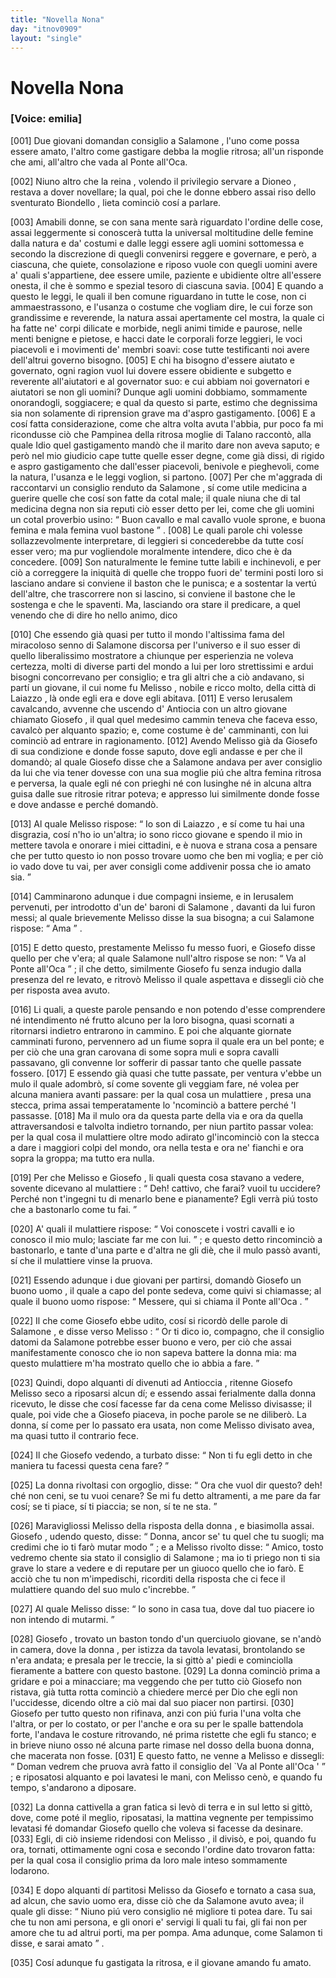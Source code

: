 ```yaml
---
title: "Novella Nona"
day: "itnov0909"
layout: "single"
---
```

<div id="nov0909" type="novella" who="emilia">
 <h1>
  Novella Nona
 </h1>
 <argument>
  <p>
   <h3>
    [Voice: emilia]
   </h3>
  </p>
  <p>
   <a name="p09090001">
    [001]
   </a>
   Due giovani domandan consiglio a
   <name persref="salomone" type="person">
    Salamone
   </name>
   , l'uno come possa essere amato, l'altro come gastigare debba la moglie ritrosa; all'un risponde che ami, all'altro che vada al
   <name placeref="ponteoca" type="place">
    Ponte all'Oca.
   </name>
  </p>
 </argument>
 <div3 type="commentary" who="author">
  <p>
   <a name="p09090002">
    [002]
   </a>
   Niuno altro che
   <name persref="emilia" type="person">
    la reina
   </name>
   , volendo il privilegio servare a
   <name persref="dioneo" type="person">
    Dioneo
   </name>
   , restava a dover novellare; la qual, poi che le donne ebbero assai riso dello sventurato
   <name persref="biondello" type="person">
    Biondello
   </name>
   , lieta cominci&ograve; cos&iacute; a parlare.
  </p>
 </div3>
 <div3 type="commentary" who="emilia">
  <p>
   <a name="p09090003">
    [003]
   </a>
   Amabili donne, se con sana mente sar&agrave; riguardato l'ordine delle cose, assai leggermente si conoscer&agrave; tutta la universal moltitudine delle femine dalla natura e da' costumi e dalle leggi essere agli uomini sottomessa e secondo la discrezione di quegli convenirsi reggere e governare, e per&ograve;, a ciascuna, che quiete, consolazione e riposo vuole con quegli uomini avere a' quali s'appartiene, dee essere umile, paziente e ubidiente oltre all'essere onesta, il che &egrave; sommo e spezial tesoro di ciascuna savia.
   <a name="p09090004">
    [004]
   </a>
   E quando a questo le leggi, le quali il ben comune riguardano in tutte le cose, non ci ammaestrassono, e l'usanza o costume che vogliam dire, le cui forze son grandissime e reverende, la natura assai apertamente cel mostra, la quale ci ha fatte ne' corpi dilicate e morbide, negli animi timide e paurose, nelle menti benigne e pietose, e hacci date le corporali forze leggieri, le voci piacevoli e i movimenti de' membri soavi: cose tutte testificanti noi avere dell'altrui governo bisogno.
   <a name="p09090005">
    [005]
   </a>
   E chi ha bisogno d'essere aiutato e governato, ogni ragion vuol lui dovere essere obidiente e subgetto e reverente all'aiutatori e al governator suo: e cui abbiam noi governatori e aiutatori se non gli uomini? Dunque agli uomini dobbiamo, sommamente onorandogli, soggiacere; e qual da questo si parte, estimo che degnissima sia non solamente di riprension grave ma d'aspro gastigamento.
   <a name="p09090006">
    [006]
   </a>
   E a cos&iacute; fatta considerazione, come che altra volta avuta l'abbia, pur poco fa mi ricondusse ci&ograve; che
   <name persref="pampinea" type="person">
    Pampinea
   </name>
   della ritrosa moglie di
   <name persref="talano" type="person">
    Talano
   </name>
   raccont&ograve;, alla quale Idio quel gastigamento mand&ograve; che il marito dare non aveva saputo; e per&ograve; nel mio giudicio cape tutte quelle esser degne, come gi&agrave; dissi, di rigido e aspro gastigamento che dall'esser piacevoli, benivole e pieghevoli, come la natura, l'usanza e le leggi voglion, si partono.
   <a name="p09090007">
    [007]
   </a>
   Per che m'aggrada di raccontarvi un consiglio renduto da
   <name persref="salomone" type="person">
    Salamone
   </name>
   , s&iacute; come utile medicina a guerire quelle che cos&iacute; son fatte da cotal male; il quale niuna che di tal medicina degna non sia reputi ci&ograve; esser detto per lei, come che gli uomini un cotal proverbio usino:
   <q direct="unspecified" type="proverb">
    Buon cavallo e mal cavallo vuole sprone, e buona femina e mala femina vuol bastone
   </q>
   .
   <a name="p09090008">
    [008]
   </a>
   Le quali parole chi volesse sollazzevolmente interpretare, di leggieri si concederebbe da tutte cos&iacute; esser vero; ma pur vogliendole moralmente intendere, dico che &egrave; da concedere.
   <a name="p09090009">
    [009]
   </a>
   Son naturalmente le femine tutte labili e inchinevoli, e per ci&ograve; a correggere la iniquit&agrave; di quelle che troppo fuori de' termini posti loro si lasciano andare si conviene il baston che le punisca; e a sostentar la vert&uacute; dell'altre, che trascorrere non si lascino, si conviene il bastone che le sostenga e che le spaventi. Ma, lasciando ora stare il predicare, a quel venendo che di dire ho nello animo, dico
  </p>
 </div3>
 <p>
  <a name="p09090010">
   [010]
  </a>
  Che essendo gi&agrave; quasi per tutto il mondo l'altissima fama del miracoloso senno di
  <name persref="salomone" type="person">
   Salamone
  </name>
  discorsa per l'universo e il suo esser di quello liberalissimo mostratore a chiunque per esperienzia ne voleva certezza, molti di diverse parti del mondo a lui per loro strettissimi e ardui bisogni concorrevano per consiglio; e tra gli altri che a ci&ograve; andavano, si part&iacute; un giovane, il cui nome fu
  <name persref="melisso" type="person">
   Melisso
  </name>
  , nobile e ricco molto, della citt&agrave; di
  <name placeref="laiazzo" type="place">
   Laiazzo
  </name>
  , l&agrave; onde egli era e dove egli abitava.
  <a name="p09090011">
   [011]
  </a>
  E verso
  <name placeref="gerusalemme" type="place">
   Ierusalem
  </name>
  cavalcando, avvenne che uscendo d'
  <name placeref="antiochia" type="place">
   Antiocia
  </name>
  con un altro giovane chiamato
  <name persref="giosefo" type="person">
   Giosefo
  </name>
  , il qual quel medesimo cammin teneva che faceva esso, cavalc&ograve; per alquanto spazio; e, come costume &egrave; de' camminanti, con lui cominci&ograve; ad entrare in ragionamento.
  <a name="p09090012">
   [012]
  </a>
  Avendo
  <name persref="melisso" type="person">
   Melisso
  </name>
  gi&agrave; da
  <name persref="giosefo" type="person">
   Giosefo
  </name>
  di sua condizione e donde fosse saputo, dove egli andasse e per che il domand&ograve;; al quale
  <name persref="giosefo" type="person">
   Giosefo
  </name>
  disse che a
  <name persref="salomone" type="person">
   Salamone
  </name>
  andava per aver consiglio da lui che via tener dovesse con una sua moglie pi&uacute; che altra femina ritrosa e perversa, la quale egli n&eacute; con prieghi n&eacute; con lusinghe n&eacute; in alcuna altra guisa dalle sue ritrosie ritrar poteva; e appresso lui similmente donde fosse e dove andasse e perch&eacute; domand&ograve;.
 </p>
 <p>
  <a name="p09090013">
   [013]
  </a>
  Al quale
  <name persref="melisso" type="person">
   Melisso
  </name>
  rispose:
  <q direct="unspecified" who="melisso">
   Io son di
   <name placeref="laiazzo" type="place">
    Laiazzo
   </name>
   , e s&iacute; come tu hai una disgrazia, cos&iacute; n'ho io un'altra; io sono ricco giovane e spendo il mio in mettere tavola e onorare i miei cittadini, e &egrave; nuova e strana cosa a pensare che per tutto questo io non posso trovare uomo che ben mi voglia; e per ci&ograve; io vado dove tu vai, per aver consigli come addivenir possa che io amato sia.
  </q>
 </p>
 <p>
  <a name="p09090014">
   [014]
  </a>
  Camminarono adunque i due compagni insieme, e in
  <name placeref="gerusalemme" type="place">
   Ierusalem
  </name>
  pervenuti, per introdotto d'un de' baroni di
  <name persref="salomone" type="person">
   Salamone
  </name>
  , davanti da lui furon messi; al quale brievemente
  <name persref="melisso" type="person">
   Melisso
  </name>
  disse la sua bisogna; a cui
  <name persref="salomone" type="person">
   Salamone
  </name>
  rispose:
  <q direct="unspecified" who="salomone">
   Ama
  </q>
  .
 </p>
 <p>
  <a name="p09090015">
   [015]
  </a>
  E detto questo, prestamente
  <name persref="melisso" type="person">
   Melisso
  </name>
  fu messo fuori, e
  <name persref="giosefo" type="person">
   Giosefo
  </name>
  disse quello per che v'era; al quale
  <name persref="salomone" type="person">
   Salamone
  </name>
  null'altro rispose se non:
  <q direct="unspecified" who="salomone">
   Va al
   <name placeref="ponteoca" type="place">
    Ponte all'Oca
   </name>
  </q>
  ; il che detto, similmente
  <name persref="giosefo" type="person">
   Giosefo
  </name>
  fu senza indugio dalla presenza del re levato, e ritrov&ograve;
  <name persref="melisso" type="person">
   Melisso
  </name>
  il quale aspettava e dissegli ci&ograve; che per risposta avea avuto.
 </p>
 <p>
  <a name="p09090016">
   [016]
  </a>
  Li quali, a queste parole pensando e non potendo d'esse comprendere n&eacute; intendimento n&eacute; frutto alcuno per la loro bisogna, quasi scornati a ritornarsi indietro entrarono in cammino. E poi che alquante giornate camminati furono, pervennero ad un fiume sopra il quale era un bel ponte; e per ci&ograve; che una gran carovana di some sopra muli e sopra cavalli passavano, gli convenne lor sofferir di passar tanto che quelle passate fossero.
  <a name="p09090017">
   [017]
  </a>
  E essendo gi&agrave; quasi che tutte passate, per ventura v'ebbe un mulo il quale adombr&ograve;, s&iacute; come sovente gli veggiam fare, n&eacute; volea per alcuna maniera avanti passare: per la qual cosa un
  <name persref="mulattiere-0909" type="person">
   mulattiere
  </name>
  , presa una stecca, prima assai temperatamente lo 'ncominci&ograve; a battere perch&eacute; 'l passasse.
  <a name="p09090018">
   [018]
  </a>
  Ma il mulo ora da questa parte della via e ora da quella attraversandosi e talvolta indietro tornando, per niun partito passar volea: per la qual cosa il mulattiere oltre modo adirato gl'incominci&ograve; con la stecca a dare i maggiori colpi del mondo, ora nella testa e ora ne' fianchi e ora sopra la groppa; ma tutto era nulla.
 </p>
 <p>
  <a name="p09090019">
   [019]
  </a>
  Per che
  <name persref="melisso" type="person">
   Melisso
  </name>
  e
  <name persref="giosefo" type="person">
   Giosefo
  </name>
  , li quali questa cosa stavano a vedere, sovente dicevano al
  <name persref="mulattiere-0909" type="person">
   mulattiere
  </name>
  :
  <q direct="unspecified" who="melisso giosefo">
   Deh! cattivo, che farai? vuoil tu uccidere? Perch&eacute; non t'ingegni tu di menarlo bene e pianamente? Egli verr&agrave; pi&uacute; tosto che a bastonarlo come tu fai.
  </q>
 </p>
 <p>
  <a name="p09090020">
   [020]
  </a>
  A' quali il
  <name persref="mulattiere-0909" type="person">
   mulattiere
  </name>
  rispose:
  <q direct="unspecified" who="mulattiere-0909">
   Voi conoscete i vostri cavalli e io conosco il mio mulo; lasciate far me con lui.
  </q>
  ; e questo detto rincominci&ograve; a bastonarlo, e tante d'una parte e d'altra ne gli di&egrave;, che il mulo pass&ograve; avanti, s&iacute; che il
  <name persref="mulattiere-0909" type="person">
   mulattiere
  </name>
  vinse la pruova.
 </p>
 <p>
  <a name="p09090021">
   [021]
  </a>
  Essendo adunque i due giovani per partirsi, domand&ograve;
  <name persref="giosefo" type="person">
   Giosefo
  </name>
  un
  <name persref="uomo-0909" type="person">
   buono uomo
  </name>
  , il quale a capo del ponte sedeva, come quivi si chiamasse; al quale il buono uomo rispose:
  <q direct="unspecified" who="uomo-0909">
   Messere, qui si chiama il
   <name placeref="ponteoca" type="place">
    Ponte all'Oca
   </name>
   .
  </q>
 </p>
 <p>
  <a name="p09090022">
   [022]
  </a>
  Il che come
  <name persref="giosefo" type="person">
   Giosefo
  </name>
  ebbe udito, cos&iacute; si ricord&ograve; delle parole di
  <name persref="salomone" type="person">
   Salamone
  </name>
  , e disse verso
  <name persref="melisso" type="person">
   Melisso
  </name>
  :
  <q direct="unspecified" who="giosefo">
   Or ti dico io, compagno, che il consiglio datomi da
   <name persref="salomone" type="person">
    Salamone
   </name>
   potrebbe esser buono e vero, per ci&ograve; che assai manifestamente conosco che io non sapeva battere la donna mia: ma questo
   <name persref="mulattiere-0909" type="person">
    mulattiere
   </name>
   m'ha mostrato quello che io abbia a fare.
  </q>
 </p>
 <p>
  <a name="p09090023">
   [023]
  </a>
  Quindi, dopo alquanti d&iacute; divenuti ad
  <name placeref="antiochia" type="place">
   Antioccia
  </name>
  , ritenne
  <name persref="giosefo" type="person">
   Giosefo
  </name>
  <name persref="melisso" type="person">
   Melisso
  </name>
  seco a riposarsi alcun d&iacute;; e essendo assai ferialmente dalla
  <name persref="donna-0909" type="person">
   donna
  </name>
  ricevuto, le disse che cos&iacute; facesse far da cena come
  <name persref="melisso" type="person">
   Melisso
  </name>
  divisasse; il quale, poi vide che a
  <name persref="giosefo" type="person">
   Giosefo
  </name>
  piaceva, in poche parole se ne diliber&ograve;. La donna, s&iacute; come per lo passato era usata, non come
  <name persref="melisso" type="person">
   Melisso
  </name>
  divisato avea, ma quasi tutto il contrario fece.
 </p>
 <p>
  <a name="p09090024">
   [024]
  </a>
  Il che
  <name persref="giosefo" type="person">
   Giosefo
  </name>
  vedendo, a turbato disse:
  <q direct="unspecified" who="giosefo">
   Non ti fu egli detto in che maniera tu facessi questa cena fare?
  </q>
 </p>
 <p>
  <a name="p09090025">
   [025]
  </a>
  La
  <name persref="donna-0909" type="person">
   donna
  </name>
  rivoltasi con orgoglio, disse:
  <q direct="unspecified" who="donna-0909">
   Ora che vuol dir questo? deh! ch&eacute; non ceni, se tu vuoi cenare? Se mi fu detto altramenti, a me pare da far cos&iacute;; se ti piace, s&iacute; ti piaccia; se non, s&iacute; te ne sta.
  </q>
 </p>
 <p>
  <a name="p09090026">
   [026]
  </a>
  Maravigliossi
  <name persref="melisso" type="person">
   Melisso
  </name>
  della risposta della
  <name persref="donna-0909" type="person">
   donna
  </name>
  , e biasimolla assai.
  <name persref="giosefo" type="person">
   Giosefo
  </name>
  , udendo questo, disse:
  <q direct="unspecified" who="giosefo">
   Donna, ancor se' tu quel che tu suogli; ma credimi che io ti far&ograve; mutar modo
  </q>
  ; e a
  <name persref="melisso" type="person">
   Melisso
  </name>
  rivolto disse:
  <q direct="unspecified" who="giosefo">
   Amico, tosto vedremo chente sia stato il consiglio di
   <name persref="salomone" type="person">
    Salamone
   </name>
   ; ma io ti priego non ti sia grave lo stare a vedere e di reputare per un giuoco quello che io far&ograve;. E acci&ograve; che tu non m'impedischi, ricorditi della risposta che ci fece il
   <name persref="mulattiere-0909" type="person">
    mulattiere
   </name>
   quando del suo mulo c'increbbe.
  </q>
 </p>
 <p>
  <a name="p09090027">
   [027]
  </a>
  Al quale
  <name persref="melisso" type="person">
   Melisso
  </name>
  disse:
  <q direct="unspecified" who="melisso">
   Io sono in casa tua, dove dal tuo piacere io non intendo di mutarmi.
  </q>
 </p>
 <p>
  <a name="p09090028">
   [028]
  </a>
  <name persref="giosefo" type="person">
   Giosefo
  </name>
  , trovato un baston tondo d'un querciuolo giovane, se n'and&ograve; in camera, dove la
  <name persref="donna-0909" type="person">
   donna
  </name>
  , per istizza da tavola levatasi, brontolando se n'era andata; e presala per le treccie, la si gitt&ograve; a' piedi e cominciolla fieramente a battere con questo bastone.
  <a name="p09090029">
   [029]
  </a>
  La donna cominci&ograve; prima a gridare e poi a minacciare; ma veggendo che per tutto ci&ograve;
  <name persref="giosefo" type="person">
   Giosefo
  </name>
  non ristava, gi&agrave; tutta rotta cominci&ograve; a chiedere merc&eacute; per Dio che egli non l'uccidesse, dicendo oltre a ci&ograve; mai dal suo piacer non partirsi.
  <a name="p09090030">
   [030]
  </a>
  <name persref="giosefo" type="person">
   Giosefo
  </name>
  per tutto questo non rifinava, anzi con pi&uacute; furia l'una volta che l'altra, or per lo costato, or per l'anche e ora su per le spalle battendola forte, l'andava le costure ritrovando, n&eacute; prima ristette che egli fu stanco; e in brieve niuno osso n&eacute; alcuna parte rimase nel dosso della buona donna, che macerata non fosse.
  <a name="p09090031">
   [031]
  </a>
  E questo fatto, ne venne a
  <name persref="melisso" type="person">
   Melisso
  </name>
  e dissegli:
  <q direct="unspecified" who="giosefo">
   Doman vedrem che pruova avr&agrave; fatto il consiglio del `Va al
   <name placeref="ponteoca" type="place">
    Ponte all'Oca
   </name>
   '
  </q>
  ; e riposatosi alquanto e poi lavatesi le mani, con
  <name persref="melisso" type="person">
   Melisso
  </name>
  cen&ograve;, e quando fu tempo, s'andarono a diposare.
 </p>
 <p>
  <a name="p09090032">
   [032]
  </a>
  La donna cattivella a gran fatica si lev&ograve; di terra e in sul letto si gitt&ograve;, dove, come pot&eacute; il meglio, riposatasi, la mattina vegnente per tempissimo levatasi f&eacute; domandar
  <name persref="giosefo" type="person">
   Giosefo
  </name>
  quello che voleva si facesse da desinare.
  <a name="p09090033">
   [033]
  </a>
  Egli, di ci&ograve; insieme ridendosi con
  <name persref="melisso" type="person">
   Melisso
  </name>
  , il divis&ograve;, e poi, quando fu ora, tornati, ottimamente ogni cosa e secondo l'ordine dato trovaron fatta: per la qual cosa il consiglio prima da loro male inteso sommamente lodarono.
 </p>
 <p>
  <a name="p09090034">
   [034]
  </a>
  E dopo alquanti d&iacute; partitosi
  <name persref="melisso" type="person">
   Melisso
  </name>
  da
  <name persref="giosefo" type="person">
   Giosefo
  </name>
  e tornato a casa sua, ad alcun, che
  <name persref="savio-0909" type="person">
   savio uomo
  </name>
  era, disse ci&ograve; che da
  <name persref="salomone" type="person">
   Salamone
  </name>
  avuto avea; il quale gli disse:
  <q direct="unspecified" who="savio-0909">
   Niuno pi&uacute; vero consiglio n&eacute; migliore ti potea dare. Tu sai che tu non ami persona, e gli onori e' servigi li quali tu fai, gli fai non per amore che tu ad altrui porti, ma per pompa. Ama adunque, come
   <name persref="salomone" type="person">
    Salamon
   </name>
   ti disse, e sarai amato
  </q>
  .
 </p>
 <p>
  <a name="p09090035">
   [035]
  </a>
  Cos&iacute; adunque fu gastigata la ritrosa, e il giovane amando fu amato.
 </p>
</div>